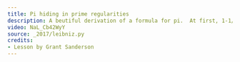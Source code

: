 ```yaml
---
title: Pi hiding in prime regularities
description: A beutiful derivation of a formula for pi.  At first, 1-1/3+1/5-1/7+1/9-.... seems unrelated to circles, but in fact there is a circle hiding here, as well as some interesting facts about prime numbers in the context of complex numbers.
video: NaL_Cb42WyY
source: _2017/leibniz.py
credits:
- Lesson by Grant Sanderson
---
```

